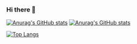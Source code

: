### Hi there 👋


[![Anurag's GitHub stats](https://github-readme-stats.vercel.app/api?username=leticia-238)](https://github.com/anuraghazra/github-readme-stats)
[![Anurag's GitHub stats](https://github-readme-stats.vercel.app/api?username=leticia-238&custom_title=My%20GitHub%20Stats%F0%9F%98%9C)](https://github.com/anuraghazra/github-readme-stats)

[![Top Langs](https://github-readme-stats.vercel.app/api/top-langs/?username=leticia-238&layout=compact&card_width=235)](https://github.com/anuraghazra/github-readme-stats)


<!--
**leticia-238/leticia-238** is a ✨ _special_ ✨ repository because its `README.md` (this file) appears on your GitHub profile.

Here are some ideas to get you started:

- 🔭 I’m currently working on ...
- 🌱 I’m currently learning ...
- 👯 I’m looking to collaborate on ...
- 🤔 I’m looking for help with ...
- 💬 Ask me about ...
- 📫 How to reach me: ...
- 😄 Pronouns: ...
- ⚡ Fun fact: ...
-->
